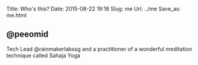 Title: Who's this?
Date: 2015-08-22 19:18
Slug: me
Url: ../me
Save_as: me.html


## @peeomid

Tech Lead @rainmakerlabssg and a practitioner of a wonderful meditation technique called Sahaja Yoga
